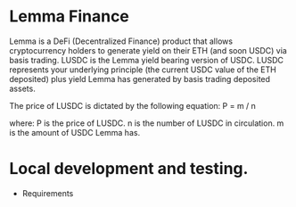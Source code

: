 # Lemma Finance

Lemma is a DeFi (Decentralized Finance) product that allows cryptocurrency holders to generate yield on their ETH (and soon USDC) via basis trading.
LUSDC is the Lemma yield bearing version of USDC.
LUSDC represents your underlying principle (the current USDC value of the ETH deposited) plus yield Lemma has generated by basis trading deposited assets.

The price of LUSDC is dictated by the following equation: P = m / n

where:
 P is the price of LUSDC.
 n is the number of LUSDC in circulation.
 m is the amount of USDC Lemma has.

# Local development and testing.

* Requirements
